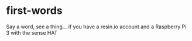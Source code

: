 # first-words
Say a word, see a thing...            if you have a resin.io account and a Raspberry Pi 3 with the sense HAT
